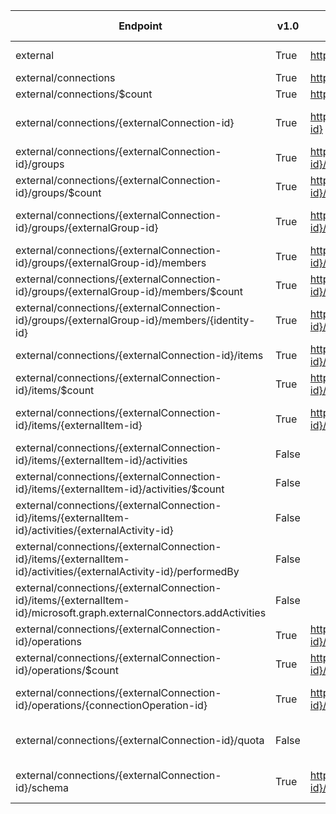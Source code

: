 | Endpoint | v1.0 | V1.0-Url | v1.0-Methods | beta | Beta-Url | Beta-Methods | Path | Root | Children | Segment |
| ----------| ----------| ----------| ----------| ----------| ----------| ----------| ----------| ----------| ----------| ----------|
| external| True| https://graph.microsoft.com/v1.0/external| Get Patch| True| https://graph.microsoft.com/beta/external| Get Patch| external| external| 1| external|
| external/connections| True| https://graph.microsoft.com/v1.0/external/connections| Get Post| True| https://graph.microsoft.com/beta/external/connections| Get Post| external connections| external| 2| connections|
| external/connections/$count| True| https://graph.microsoft.com/v1.0/external/connections/$count| Get| True| https://graph.microsoft.com/beta/external/connections/$count| Get| external connections $count| external| 0| $count|
| external/connections/{externalConnection-id}| True| https://graph.microsoft.com/v1.0/external/connections/{externalConnection-id}| Get Patch Delete| True| https://graph.microsoft.com/beta/external/connections/{externalConnection-id}| Get Patch Delete| external connections {externalConnection-id}| external| 5| {externalConnection-id}|
| external/connections/{externalConnection-id}/groups| True| https://graph.microsoft.com/v1.0/external/connections/{externalConnection-id}/groups| Get Post| True| https://graph.microsoft.com/beta/external/connections/{externalConnection-id}/groups| Get Post| external connections {externalConnection-id} groups| external| 2| groups|
| external/connections/{externalConnection-id}/groups/$count| True| https://graph.microsoft.com/v1.0/external/connections/{externalConnection-id}/groups/$count| Get| True| https://graph.microsoft.com/beta/external/connections/{externalConnection-id}/groups/$count| Get| external connections {externalConnection-id} groups $count| external| 0| $count|
| external/connections/{externalConnection-id}/groups/{externalGroup-id}| True| https://graph.microsoft.com/v1.0/external/connections/{externalConnection-id}/groups/{externalGroup-id}| Get Patch Delete| True| https://graph.microsoft.com/beta/external/connections/{externalConnection-id}/groups/{externalGroup-id}| Get Patch Delete| external connections {externalConnection-id} groups {externalGroup-id}| external| 1| {externalGroup-id}|
| external/connections/{externalConnection-id}/groups/{externalGroup-id}/members| True| https://graph.microsoft.com/v1.0/external/connections/{externalConnection-id}/groups/{externalGroup-id}/members| Get Post| True| https://graph.microsoft.com/beta/external/connections/{externalConnection-id}/groups/{externalGroup-id}/members| Get Post| external connections {externalConnection-id} groups {externalGroup-id} members| external| 2| members|
| external/connections/{externalConnection-id}/groups/{externalGroup-id}/members/$count| True| https://graph.microsoft.com/v1.0/external/connections/{externalConnection-id}/groups/{externalGroup-id}/members/$count| Get| True| https://graph.microsoft.com/beta/external/connections/{externalConnection-id}/groups/{externalGroup-id}/members/$count| Get| external connections {externalConnection-id} groups {externalGroup-id} members $count| external| 0| $count|
| external/connections/{externalConnection-id}/groups/{externalGroup-id}/members/{identity-id}| True| https://graph.microsoft.com/v1.0/external/connections/{externalConnection-id}/groups/{externalGroup-id}/members/{identity-id}| Get Patch Delete| True| https://graph.microsoft.com/beta/external/connections/{externalConnection-id}/groups/{externalGroup-id}/members/{identity-id}| Get Patch Delete| external connections {externalConnection-id} groups {externalGroup-id} members {identity-id}| external| 0| {identity-id}|
| external/connections/{externalConnection-id}/items| True| https://graph.microsoft.com/v1.0/external/connections/{externalConnection-id}/items| Get Post| True| https://graph.microsoft.com/beta/external/connections/{externalConnection-id}/items| Get Post| external connections {externalConnection-id} items| external| 2| items|
| external/connections/{externalConnection-id}/items/$count| True| https://graph.microsoft.com/v1.0/external/connections/{externalConnection-id}/items/$count| Get| True| https://graph.microsoft.com/beta/external/connections/{externalConnection-id}/items/$count| Get| external connections {externalConnection-id} items $count| external| 0| $count|
| external/connections/{externalConnection-id}/items/{externalItem-id}| True| https://graph.microsoft.com/v1.0/external/connections/{externalConnection-id}/items/{externalItem-id}| Get Patch Delete| True| https://graph.microsoft.com/beta/external/connections/{externalConnection-id}/items/{externalItem-id}| Get Patch Delete| external connections {externalConnection-id} items {externalItem-id}| external| 2| {externalItem-id}|
| external/connections/{externalConnection-id}/items/{externalItem-id}/activities| False| | | True| https://graph.microsoft.com/beta/external/connections/{externalConnection-id}/items/{externalItem-id}/activities| Get Post| external connections {externalConnection-id} items {externalItem-id} activities| external| 2| activities|
| external/connections/{externalConnection-id}/items/{externalItem-id}/activities/$count| False| | | True| https://graph.microsoft.com/beta/external/connections/{externalConnection-id}/items/{externalItem-id}/activities/$count| Get| external connections {externalConnection-id} items {externalItem-id} activities $count| external| 0| $count|
| external/connections/{externalConnection-id}/items/{externalItem-id}/activities/{externalActivity-id}| False| | | True| https://graph.microsoft.com/beta/external/connections/{externalConnection-id}/items/{externalItem-id}/activities/{externalActivity-id}| Get Patch Delete| external connections {externalConnection-id} items {externalItem-id} activities {externalActivity-id}| external| 1| {externalActivity-id}|
| external/connections/{externalConnection-id}/items/{externalItem-id}/activities/{externalActivity-id}/performedBy| False| | | True| https://graph.microsoft.com/beta/external/connections/{externalConnection-id}/items/{externalItem-id}/activities/{externalActivity-id}/performedBy| Get| external connections {externalConnection-id} items {externalItem-id} activities {externalActivity-id} performedBy| external| 0| performedBy|
| external/connections/{externalConnection-id}/items/{externalItem-id}/microsoft.graph.externalConnectors.addActivities| False| | | True| https://graph.microsoft.com/beta/external/connections/{externalConnection-id}/items/{externalItem-id}/microsoft.graph.externalConnectors.addActivities| Post| external connections {externalConnection-id} items {externalItem-id} microsoft.graph.externalConnectors.addActivities| external| 0| microsoft.graph.externalConnectors.addActivities|
| external/connections/{externalConnection-id}/operations| True| https://graph.microsoft.com/v1.0/external/connections/{externalConnection-id}/operations| Get Post| True| https://graph.microsoft.com/beta/external/connections/{externalConnection-id}/operations| Get Post| external connections {externalConnection-id} operations| external| 2| operations|
| external/connections/{externalConnection-id}/operations/$count| True| https://graph.microsoft.com/v1.0/external/connections/{externalConnection-id}/operations/$count| Get| True| https://graph.microsoft.com/beta/external/connections/{externalConnection-id}/operations/$count| Get| external connections {externalConnection-id} operations $count| external| 0| $count|
| external/connections/{externalConnection-id}/operations/{connectionOperation-id}| True| https://graph.microsoft.com/v1.0/external/connections/{externalConnection-id}/operations/{connectionOperation-id}| Get Patch Delete| True| https://graph.microsoft.com/beta/external/connections/{externalConnection-id}/operations/{connectionOperation-id}| Get Patch Delete| external connections {externalConnection-id} operations {connectionOperation-id}| external| 0| {connectionOperation-id}|
| external/connections/{externalConnection-id}/quota| False| | | True| https://graph.microsoft.com/beta/external/connections/{externalConnection-id}/quota| Get Patch Delete| external connections {externalConnection-id} quota| external| 0| quota|
| external/connections/{externalConnection-id}/schema| True| https://graph.microsoft.com/v1.0/external/connections/{externalConnection-id}/schema| Get Patch Delete| True| https://graph.microsoft.com/beta/external/connections/{externalConnection-id}/schema| Get Patch Delete| external connections {externalConnection-id} schema| external| 0| schema|
